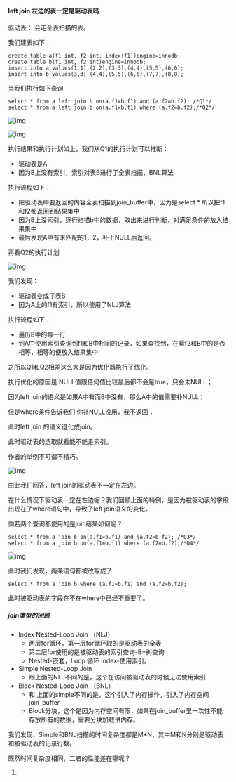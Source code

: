 #### left join  左边的表一定是驱动表吗

驱动表： 会走全表扫描的表。

我们建表如下：

```mysql
create table a(f1 int, f2 int, index(f1))engine=innodb;
create table b(f1 int, f2 int)engine=innodb;
insert into a values(1,1),(2,2),(3,3),(4,4),(5,5),(6,6);
insert into b values(3,3),(4,4),(5,5),(6,6),(7,7),(8,8);
```



当我们执行如下查询

```mysql
select * from a left join b on(a.f1=b.f1) and (a.f2=b.f2); /*Q1*/
select * from a left join b on(a.f1=b.f1) where (a.f2=b.f2);/*Q2*/
```

![img](https://static001.geekbang.org/resource/image/87/bd/871f890532349781fdc4a4287e9f91bd.png)

![img](https://static001.geekbang.org/resource/image/b7/17/b7f27917ceb0be90ef7b201f2794c817.png)

执行结果和执行计划如上，我们从Q1的执行计划可以推断：

- 驱动表是A
- 因为B上没有索引，索引对表B进行了全表扫描，BNL算法



执行流程如下：

- 把驱动表中要返回的内容全表扫描到join_buffer中，因为是select * 所以把f1和f2都返回到结果集中
- 因为B上没索引，逐行扫描b中的数据，取出来进行判断，对满足条件的放入结果集中
- 最后发现A中有未匹配的1，2，补上NULL后返回。



再看Q2的执行计划

![img](https://static001.geekbang.org/resource/image/f5/9c/f5712c56dc84d331990409a5c313ea9c.png)

我们发现：

- 驱动表变成了表B
- 因为A上的f1有索引，所以使用了NLJ算法



执行流程如下：

- 遍历B中的每一行
- 到A中使用索引查询到f1和B中相同的记录，如果查找到，在看f2和B中的是否相等，相等的便放入结果集中



之所以Q1和Q2相差这么大是因为优化器执行了优化。

执行优化的原因是 NULL值跟任何值比较最后都不会是true，只会未NULL；

因为left join的语义是如果A中有而B中没有，那么A中的值需要补NULL；

但是where条件告诉我们 你补NULL没用，我不返回；

此时left join 的语义退化成join。

此时驱动表的选取就看能不能走索引。

作者的举例不可谓不精巧。

![img](https://static001.geekbang.org/resource/image/d7/ab/d74878e7469edb8b713a18c6158530ab.png)



由此我们回答，left join的驱动表不一定在左边。

在什么情况下驱动表一定在左边呢？我们回顾上面的特例，是因为被驱动表的字段出现在了where语句中，导致了left join语义的变化。



倘若两个查询都使用的是join结果如何呢？

```mysql
select * from a join b on(a.f1=b.f1) and (a.f2=b.f2); /*Q3*/
select * from a join b on(a.f1=b.f1) where (a.f2=b.f2);/*Q4*/
```

![img](https://static001.geekbang.org/resource/image/d9/f5/d9952e4c2150bc649c7f2977e6ea80f5.png)

此时我们发现，两条语句都被改写成了

```mysql
select * from a join b where (a.f1=b.f1) and (a.f2=b.f2);
```

此时被驱动表的字段在不在where中已经不重要了。



##### join类型的回顾

- Index Nested-Loop Join （NLJ）
  - 两层for循环，第一层for循环取的是驱动表的全表
  - 第二层for使用的是被驱动表的索引查询-B+树查询
  - Nested-嵌套，Loop 循环 Index-使用索引。
- Simple Nested-Loop Join
  - 跟上面的NLJ不同的是，这个在访问被驱动表的时候无法使用索引
- Block Nested-Loop Join （BNL）
  - 和 上面的simple不同的是，这个引入了内存操作，引入了内存空间join_buffer
  - Block分块，这个是因为内存空间有限，如果在join_buffer里一次性不能存放所有的数据，需要分块加载进内存。

我们发现，Simple和BNL扫描的时间复杂度都是M*N，其中M和N分别是驱动表和被驱动表的记录行数。

既然时间复杂度相同，二者的性能差在哪呢？

1. 

